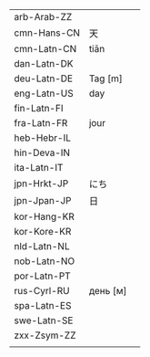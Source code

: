 | | | |
|-|-|-|
| arb-Arab-ZZ |  |  |
| cmn-Hans-CN | 天 |  |
| cmn-Latn-CN | tiān |  |
| dan-Latn-DK |  |  |
| deu-Latn-DE | Tag [m] |  |
| eng-Latn-US | day |  |
| fin-Latn-FI |  |  |
| fra-Latn-FR | jour |  |
| heb-Hebr-IL |  |  |
| hin-Deva-IN |  |  |
| ita-Latn-IT |  |  |
| jpn-Hrkt-JP | にち |  |
| jpn-Jpan-JP | 日 |  |
| kor-Hang-KR |  |  |
| kor-Kore-KR |  |  |
| nld-Latn-NL |  |  |
| nob-Latn-NO |  |  |
| por-Latn-PT |  |  |
| rus-Cyrl-RU | день [м] |  |
| spa-Latn-ES |  |  |
| swe-Latn-SE |  |  |
| zxx-Zsym-ZZ |  |  |
|  |  |  |